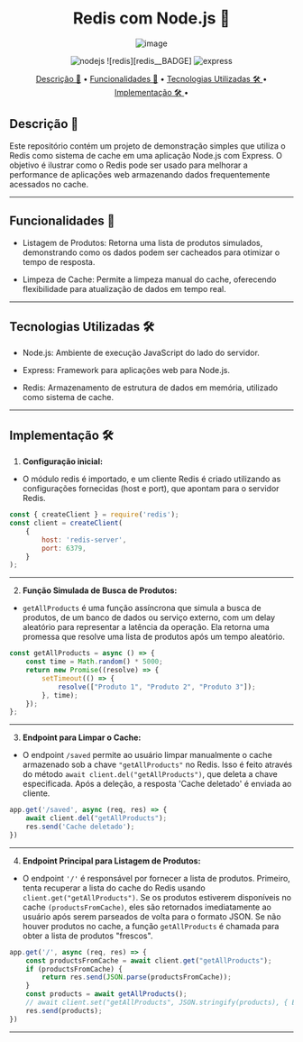 [nodejs__BADGE]: https://img.shields.io/badge/Node.js-339933?logo=nodedotjs&logoColor=white&style=for-the-badge
[redis__BAGDE]:  https://img.shields.io/badge/Redis-DC3E2C?logo=redis&logoColor=white&style=for-the-badge
[express_BADGE]: https://img.shields.io/badge/express-005CFE?style=for-the-badge&logo=express



<h1 align="center" style="font-weight: bold;">Redis com Node.js 🚀</h1>

<div align="center">
  
![image](https://github.com/htamagnus/redis-cache-nodejs/assets/85269068/c82aff18-5e8d-4074-8fb0-9612efc53d1b)

</div>

<div align="center">

![nodejs][nodejs__BADGE]
![redis][redis__BADGE]
![express][express_BADGE]

</div>

<p align="center">
 <a href="#descricao">Descrição 🚀</a> • 
  <a href="#descricao">Funcionalidades 🚀</a> • 
 <a href="#pre-requisitos">Tecnologias Utilizadas 🛠️ </a> •
  <a href="#pre-requisitos">Implementação 🛠️ </a> •
</p>

<h2 id="descricao"> Descrição 🚀 </h2>
Este repositório contém um projeto de demonstração simples que utiliza o Redis como sistema de cache em uma aplicação Node.js com Express. O objetivo é ilustrar como o Redis pode ser usado para melhorar a performance de aplicações web armazenando dados frequentemente acessados no cache.

---

<h2 id="descricao"> Funcionalidades 🚀 </h2>

- Listagem de Produtos: Retorna uma lista de produtos simulados, demonstrando como os dados podem ser cacheados para otimizar o tempo de resposta.

  
- Limpeza de Cache: Permite a limpeza manual do cache, oferecendo flexibilidade para atualização de dados em tempo real.

---

<h2 id="pre-requisitos">Tecnologias Utilizadas 🛠️ </h2>

- Node.js: Ambiente de execução JavaScript do lado do servidor.

- Express: Framework para aplicações web para Node.js.

- Redis: Armazenamento de estrutura de dados em memória, utilizado como sistema de cache.

---

<h2 id="pre-requisitos">Implementação 🛠️ </h2>

1. **Configuração inicial:**
- O módulo redis é importado, e um cliente Redis é criado utilizando as configurações fornecidas (host e port), que apontam para o servidor Redis. 

~~~javascript
const { createClient } = require('redis');
const client = createClient(
    {
        host: 'redis-server',
        port: 6379,
    }
);
~~~

---

2. **Função Simulada de Busca de Produtos:**
- `getAllProducts` é uma função assíncrona que simula a busca de produtos, de um banco de dados ou serviço externo, com um delay aleatório para representar a latência da operação. Ela retorna uma promessa que resolve uma lista de produtos após um tempo aleatório.
  
~~~javascript
const getAllProducts = async () => {
    const time = Math.random() * 5000;
    return new Promise((resolve) => {
        setTimeout(() => {
            resolve(["Produto 1", "Produto 2", "Produto 3"]);
        }, time);
    });
};
~~~

---

3. **Endpoint para Limpar o Cache:**
- O endpoint `/saved` permite ao usuário limpar manualmente o cache armazenado sob a chave `"getAllProducts"` no Redis. Isso é feito através do método `await client.del("getAllProducts")`, que deleta a chave especificada. Após a deleção, a resposta 'Cache deletado' é enviada ao cliente.
~~~javascript
app.get('/saved', async (req, res) => {
    await client.del("getAllProducts");
    res.send('Cache deletado');
})
~~~

---

4. **Endpoint Principal para Listagem de Produtos:**
- O endpoint `'/'` é responsável por fornecer a lista de produtos. Primeiro, tenta recuperar a lista do cache do Redis usando `client.get("getAllProducts")`. Se os produtos estiverem disponíveis no cache `(productsFromCache)`, eles são retornados imediatamente ao usuário após serem parseados de volta para o formato JSON.
Se não houver produtos no cache, a função `getAllProducts` é chamada para obter a lista de produtos "frescos".
~~~javascript
app.get('/', async (req, res) => {
    const productsFromCache = await client.get("getAllProducts");
    if (productsFromCache) {
        return res.send(JSON.parse(productsFromCache));
    }
    const products = await getAllProducts();
    // await client.set("getAllProducts", JSON.stringify(products), { EX: 10 });
    res.send(products);
})
~~~

---
